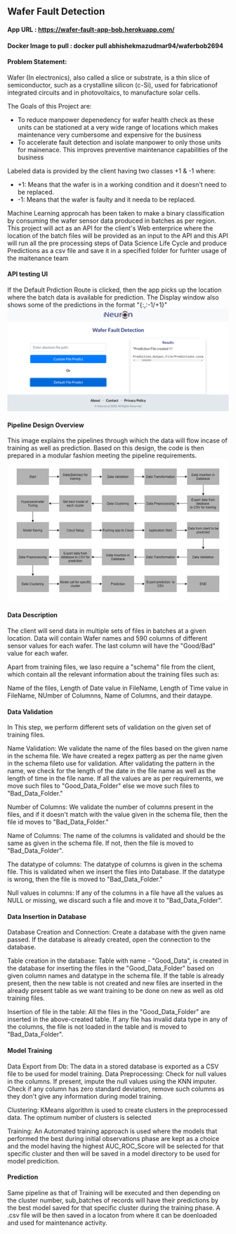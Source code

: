 ## Wafer Fault Detection 

#### App URL :  https://wafer-fault-app-bob.herokuapp.com/
#### Docker Image to pull : docker pull abhishekmazudmar94/waferbob2694


#### Problem Statement:
    
Wafer (In electronics), also called a slice or substrate, is a thin slice of semiconductor,
such as a crystalline silicon (c-Si), used for fabricationof integrated circuits and in photovoltaics,
to manufacture solar cells.

The Goals of this Project are:
- To reduce manpower depenedency for wafer health check as these units can be stationed at a very wide range of 
  locations which makes maintenance very cumbersome and expensive for the business 
- To accelerate fault detection and isolate manpower to only those units for mainenace. This improves preventive
  maintenance capabilities of the business

Labeled data is provided by the client having two classes +1 & -1 where:  
- +1: Means that the wafer is in a working condition and it doesn't need to be replaced.
- -1: Means that the wafer is faulty and it needa to be replaced.

Machine Learning approcah has been taken to make a binary classification by consuming the wafer sensor data produced 
in batches as per region. This project will act as an API for the client's Web enterprice where the location of the 
batch files will be provided as an input to the API and this API will run all the pre processing steps of Data Science
Life Cycle and produce Predictions as a csv file and save it in a specified folder for furhter usage of the maitenance team
    

#### API testing UI 
If the Default Prdiction Route is clicked, then the app picks up the location where the batch data is available for prediction.
The Display window also shows some of the predictions in the format "{<wafer>:<wafer ID>,<Prediction>:-1/+1}"
![](https://github.com/mazumdarabhishek/Wafer_Fault_Detection_App/blob/main/LLD/Screenshots/Screenshot%20at%202021-02-25%2011-52-44.png)
    

#### Pipeline Design Overview
This image explains the pipelines through wihich the data will flow incase of training as well as prediction. 
Based on this design, the code is then prepared in a modular fashion meeting the pipeline requirements.
![](https://github.com/mazumdarabhishek/Wafer_Fault_Detection_App/blob/main/LLD/Screenshots/system_design.jpg)

    
#### Data Description
    
The client will send data in multiple sets of files in batches at a given location.
Data will contain Wafer names and 590 columns of different sensor values for each wafer.
The last column will have the "Good/Bad" value for each wafer.

Apart from training files, we laso require a "schema" file from the client, which contain all the
relevant information about the training files such as:

Name of the files, Length of Date value in FileName, Length of Time value in FileName, NUmber of Columnns, 
Name of Columns, and their dataype.
    
#### Data Validation

In This step, we perform different sets of validation on the given set of training files.

Name Validation: We validate the name of the files based on the given name in the schema file. We have 
created a regex patterg as per the name given in the schema fileto use for validation. After validating 
the pattern in the name, we check for the length of the date in the file name as well as the length of time 
in the file name. If all the values are as per requirements, we move such files to "Good_Data_Folder" else
we move such files to "Bad_Data_Folder."

Number of Columns: We validate the number of columns present in the files, and if it doesn't match with the
value given in the schema file, then the file id moves to "Bad_Data_Folder."

Name of Columns: The name of the columns is validated and should be the same as given in the schema file. 
If not, then the file is moved to "Bad_Data_Folder".

The datatype of columns: The datatype of columns is given in the schema file. This is validated when we insert
the files into Database. If the datatype is wrong, then the file is moved to "Bad_Data_Folder."

Null values in columns: If any of the columns in a file have all the values as NULL or missing, we discard such
a file and move it to "Bad_Data_Folder".
    
#### Data Insertion in Database
     
 Database Creation and Connection: Create a database with the given name passed. If the database is already created,
 open the connection to the database.

 Table creation in the database: Table with name - "Good_Data", is created in the database for inserting the files 
 in the "Good_Data_Folder" based on given column names and datatype in the schema file. If the table is already
 present, then the new table is not created and new files are inserted in the already present table as we want 
 training to be done on new as well as old training files.

 Insertion of file in the table: All the files in the "Good_Data_Folder" are inserted in the above-created table. If
 any file has invalid data type in any of the columns, the file is not loaded in the table and is moved to 
 "Bad_Data_Folder".
     
#### Model Training
    
Data Export from Db: The data in a stored database is exported as a CSV file to be used for model training.
Data Preprocessing: 
  Check for null values in the columns. If present, impute the null values using the KNN imputer.
  Check if any column has zero standard deviation, remove such columns as they don't give any information during 
  model training.      
  
Clustering: 
  KMeans algorithm is used to create clusters in the preprocessed data. The optimum number of clusters 
  is selected

Training: 
  An Automated training approach is used where the models that performed the best during initial observations
  phase are kept as a choice and the model having the highest AUC_ROC_Score will be selected for that specific
  cluster and then will be saved in a model directory to be used for model predicition. 

#### Prediction 


  Same pipeline as that of Training will be executed and then depending on the cluster number, sub_batches of 
  records will have their predictions by the best model saved for that specific cluster during the training phase.
  A .csv file will be then saved in a locaton from where it can be doenloaded and used for maintenance activity. 


 




    
    
    
    
    
    
    
    
    
    
    
    
    
    
    
    
    
    
    
       
    
   
    
